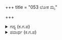 +++
title = "053 ಲೋಕ ಮೈ"

+++

<details><summary>ಗದ್ಯ (ಕ.ಗ.ಪ) </summary>

53. ಲೋಕವು ಮುಳುಗಿದ್ದಾಗ, ಸಮುದ್ರವು ಘರ್ಷಣೆಗೊಂಡು ಅಪ್ಪಳಿಸುತ್ತಿದ್ದಾಗ ಮತ್ತೊಬ್ಬರಿಲ್ಲದೆ ತಾನೊಬ್ಬನೇ ಒಬ್ಬನಾಗಿದ್ದೇನೆಂದು ಇರುವವನು. ಒಂದೇ ಆತ್ಮವೆಂದು ವೇದಗಳ ಸಮೂಹವು ಹೊಗಳುತ್ತಿರಲು ನಿರಾಕಾರ ರೂಪಿನಿಂದ ಮೆರೆಯುವ ಪರಬ್ರಹ್ಮರೂಪಿನ ತಾತನಿವನು ನೋಡು.
</details>

<details><summary>ಪದಾರ್ಥ (ಕ.ಗ.ಪ) </summary>

ಹಳಚು-ಅಪ್ಪಳಿಸು, ಕೈವಾರಿಸಲು-ಹೊಗಳಲು.  
ತಾತ - ತಂದೆ
</details>

